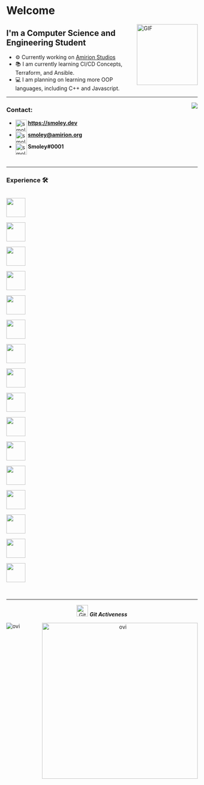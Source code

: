 # Welcome

<img align="right" alt="GIF" height="160px" src="https://cdn.discordapp.com/emojis/782388846452801577.gif?v=1" />

## I'm a Computer Science and Engineering Student

- ⚙️ Currently working on [Amirion Studios][amirionWebsite]
- 📚 I am currently learning CI/CD Concepts, Terraform, and Ansible.
- 💻 I am planning on learning more OOP languages, including C++ and Javascript.

---


<img align="right" src="https://api.visitorbadge.io/api/visitors?path=https%3A%2F%2Fgithub.com%2Fsmoleyxd&label=Visitors&labelColor=%232ccce4&countColor=%23263759&style=flat"/>

### Contact:

- <img align="left" alt="smoley.dev" height="30px" src="https://image.flaticon.com/icons/png/512/975/975645.png"/> **https://smoley.dev**

- <img align="left" alt="smoley | Email" height="30px" src="https://image.flaticon.com/icons/png/512/732/732200.png"/> **smoley@amirion.org**

- <img align="left" alt="smoley | Discord" height="30px" src="https://image.flaticon.com/icons/png/512/2111/2111370.png"/> **Smoley#0001**

<br />

---

### Experience 🛠 

  <code> <img height="50" src="https://www.vectorlogo.zone/logos/java/java-ar21.svg"> </code>
  <code> <img height="50" src="https://www.vectorlogo.zone/logos/kotlinlang/kotlinlang-ar21.svg"> </code>
  <code> <img height="50" src="https://www.vectorlogo.zone/logos/python/python-ar21.svg"> </code>
  <code> <img height="50" src="https://www.vectorlogo.zone/logos/amazon_aws/amazon_aws-ar21.svg"> </code>
  <code> <img height="50" src="https://www.vectorlogo.zone/logos/docker/docker-ar21.svg"> </code>
  <code> <img height="50" src="https://www.vectorlogo.zone/logos/kubernetes/kubernetes-ar21.svg"> </code>
  <code> <img height="50" src="https://www.vectorlogo.zone/logos/mysql/mysql-ar21.svg"> </code>
  <code> <img height="50" src="https://www.vectorlogo.zone/logos/mongodb/mongodb-ar21.svg"> </code>
  <code> <img height="50" src="https://www.vectorlogo.zone/logos/redis/redis-ar21.svg"> </code>
  <code> <img height="50" src="https://www.vectorlogo.zone/logos/rabbitmq/rabbitmq-ar21.svg"> </code>
  <code> <img height="50" src="https://www.vectorlogo.zone/logos/github/github-ar21.svg"> </code>
  <code> <img height="50" src="https://www.vectorlogo.zone/logos/gitlab/gitlab-ar21.svg"> </code>
  <code> <img height="50" src="https://www.vectorlogo.zone/logos/atlassian_bamboo/atlassian_bamboo-ar21.svg"> </code>
  <code> <img height="50" src="https://www.vectorlogo.zone/logos/atlassian_jira/atlassian_jira-ar21.svg"> </code>
  <code> <img height="50" src="https://www.vectorlogo.zone/logos/grafana/grafana-ar21.svg"> </code>
  <code> <img height="50" src="https://www.vectorlogo.zone/logos/ubuntu/ubuntu-ar21.svg"> </code>

<br/>

---

  <p align="center">
 <img src="https://media.giphy.com/media/W5eoZHPpUx9sapR0eu/giphy.gif" width="30px" alt="Git"/>&nbsp;<i><b>Git Activeness</b></i></p>
  
  <div align="center"> 
<p><img align="left" src="https://github-readme-stats.vercel.app/api/top-langs?username=smoleyxd&show_icons=true&locale=en&layout=compact&theme=chartreuse-dark" alt="ovi" /></p>
<p>&nbsp;<img align="right" src="https://github-readme-stats.vercel.app/api?username=smoleyxd&show_icons=true&count_private=true&locale=en&theme=chartreuse-dark" alt="ovi" width="410" /></p>
<br><br><br><br><br>
</div

<br/>

[website]: https://smoley.dev/
[amirionWebsite]: https://amirion.org
